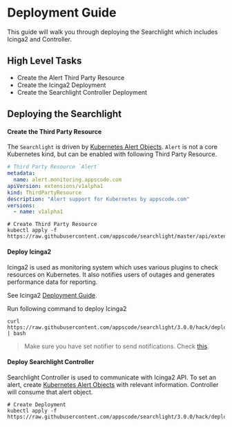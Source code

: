 # Deployment Guide

This guide will walk you through deploying the Searchlight which includes Icinga2 and Controller.

## High Level Tasks

* Create the Alert Third Party Resource
* Create the Icinga2 Deployment
* Create the Searchlight Controller Deployment

## Deploying the Searchlight

#### Create the Third Party Resource

The `Searchlight` is driven by [Kubernetes Alert Objects](alert.md). `Alert` is not a core Kubernetes kind, but can be enabled with following Third Party Resource.
```yaml
# Third Party Resource `Alert`
metadata:
  name: alert.monitoring.appscode.com
apiVersion: extensions/v1alpha1
kind: ThirdPartyResource
description: "Alert support for Kubernetes by appscode.com"
versions:
  - name: v1alpha1
```

```console
# Create Third Party Resource
kubectl apply -f https://raw.githubusercontent.com/appscode/searchlight/master/api/extensions/alert.yaml
```

#### Deploy Icinga2

Icinga2 is used as monitoring system which uses various plugins to check resources on Kubernetes. It also notifies users of outages and generates performance data for reporting.

See Icinga2 [Deployment Guide](icinga2/deployment.md).

Run following command to deploy Icinga2
```console
curl https://raw.githubusercontent.com/appscode/searchlight/3.0.0/hack/deploy/icinga2/run.sh | bash
```

> Make sure you have set notifier to send notifications. Check [this](icinga2/deployment.md#create-deployment).

#### Deploy Searchlight Controller

Searchlight Controller is used to communicate with Icinga2 API. To set an alert, create [Kubernetes Alert Objects](alert.md) with relevant information. Controller will consume that alert object.
 
```console
# Create Deployment
kubectl apply -f https://raw.githubusercontent.com/appscode/searchlight/3.0.0/hack/deploy/searchlight/deployment.yaml
```
